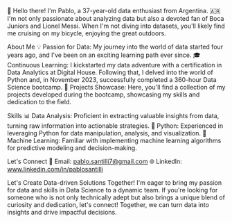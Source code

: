 👋 Hello there! I'm Pablo, a 37-year-old data enthusiast from Argentina. 🇦🇷 I'm not only passionate about analyzing data but also a devoted fan of Boca Juniors and Lionel Messi. When I'm not diving into datasets, you'll likely find me cruising on my bicycle, enjoying the great outdoors.

About Me
💡 Passion for Data: My journey into the world of data started four years ago, and I've been on an exciting learning path ever since.
🎓 Continuous Learning: I kickstarted my data adventure with a certification in Data Analytics at Digital House. Following that, I delved into the world of Python and, in November 2023, successfully completed a 360-hour Data Science bootcamp.
🚀 Projects Showcase: Here, you'll find a collection of my projects developed during the bootcamp, showcasing my skills and dedication to the field.


Skills
📊 Data Analysis: Proficient in extracting valuable insights from data, turning raw information into actionable strategies.
🐍 Python: Experienced in leveraging Python for data manipulation, analysis, and visualization.
🤖 Machine Learning: Familiar with implementing machine learning algorithms for predictive modeling and decision-making.


Let's Connect
📧 Email: pablo.santilli7@gmail.com
🌐 LinkedIn: www.linkedin.com/in/pablosantilli


Let's Create Data-driven Solutions Together!
I'm eager to bring my passion for data and skills in Data Science to a dynamic team. If you're looking for someone who is not only technically adept but also brings a unique blend of curiosity and dedication, let's connect! Together, we can turn data into insights and drive impactful decisions.
